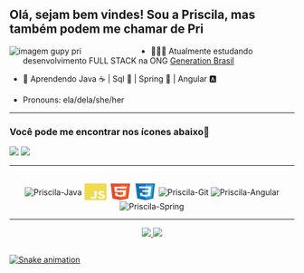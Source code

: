 <!--### Hi there 👋
**Priscila-aos/Priscila-aos** is a ✨ _special_ ✨ repository because its `README.md` (this file) appears on your GitHub profile.

Here are some ideas to get you started:

- 🔭 I’m currently working on ...
- 🌱 I’m currently learning ...
- 👯 I’m looking to collaborate on ...
- 🤔 I’m looking for help with ...
- 💬 Ask me about ...
- 📫 How to reach me: ...
- 😄 Pronouns: ...
- ⚡ Fun fact: ...
-->
## Olá, sejam bem vindes! Sou a Priscila, mas também podem me chamar de Pri

<img src="https://i.imgur.com/Cudr1ST.jpg" align="left" alt="imagem gupy pri" width="250"/>

- 👩🏽‍💻  Atualmente estudando desenvolvimento FULL STACK na ONG [Generation Brasil](https://brazil.generation.org) 

- 🌱 Aprendendo Java ☕ | Sql 🐬 | Spring 🍃 | Angular  🅰️

- Pronouns: ela/dela/she/her

<hr>
<p>
  <h3> Você pode me encontrar nos ícones abaixo📍 </h3>
  
   
  <a href = "mailto:aospriscila@gmail.com"><img src="https://img.shields.io/badge/-Gmail-%23333?style=for-the-badge&logo=gmail&logoColor=white" target="_blank"></a>
  <a href="https://www.linkedin.com/in/aospriscila/" target="_blank"><img src="https://img.shields.io/badge/-LinkedIn-%230077B5?style=for-the-badge&logo=linkedin&logoColor=white" target="_blank"></a>

<hr>

  <div style="display: inline_block" align="center" ><br>
  <img align="center" alt="Priscila-Java" height="40" width="45" src="https://cdn.jsdelivr.net/gh/devicons/devicon/icons/java/java-original-wordmark.svg">
  <img align="center" alt="Priscila-Js" height="30" width="40" src="https://raw.githubusercontent.com/devicons/devicon/master/icons/javascript/javascript-plain.svg">
  <img align="center" alt="Priscila-HTML" height="30" width="40" src="https://raw.githubusercontent.com/devicons/devicon/master/icons/html5/html5-original.svg">
  <img align="center" alt="Priscila-CSS" height="30" width="40" src="https://raw.githubusercontent.com/devicons/devicon/master/icons/css3/css3-original.svg">
  <img align="center" alt="Priscila-Git" height="30" width="40" src="https://cdn.jsdelivr.net/gh/devicons/devicon/icons/git/git-plain.svg">
  <img align="center" alt="Priscila-Angular" height="30" width="40" src="https://cdn.jsdelivr.net/gh/devicons/devicon/icons/angularjs/angularjs-plain.svg">
  <img align="center" alt="Priscila-Spring" height="30" width="40" src="https://cdn.jsdelivr.net/gh/devicons/devicon/icons/spring/spring-original.svg">

</div>

<hr>

<div align="center">
  <a href="https://github.com/Priscila-aos">
  <img height="145em" max-width="100%" src="https://github-readme-stats.vercel.app/api?username=Priscila-aos&show_icons=true&theme=dracula&include_all_commits=true&count_private=true"/>
  <img height="145em" max-width="100%" src="https://github-readme-stats.vercel.app/api/top-langs/?username=Priscila-aos&layout=compact&langs_count=7&theme=dracula"/>
</div>
  
 ##
    
 ![Snake animation](https://github.com/Priscila-aos/Priscila-aos/blob/output/github-contribution-grid-snake.svg)
 
 </div>
  
  
  
